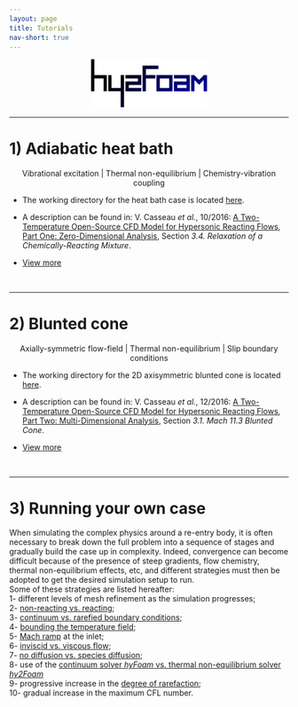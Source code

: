 ```yaml
---
layout: page
title: Tutorials
nav-short: true
---
```


<p align="center">
  <img src="/docs/img/logos/hy2FoamLogo.png" width="210">
</p>


---  

# 1) Adiabatic heat bath

<p align="center">
Vibrational excitation | Thermal non-equilibrium | Chemistry-vibration coupling  
</p>

+ The working directory for the heat bath case is located [here](https://github.com/vincentcasseau/hyStrath/tree/master/run/hyStrath/hy2Foam/heatBath).  

+ A description can be found in: V. Casseau _et al._, 10/2016: [A Two-Temperature Open-Source CFD Model for Hypersonic Reacting Flows, Part One: Zero-Dimensional Analysis](http://www.mdpi.com/2226-4310/3/4/34/html), Section _3.4. Relaxation of a Chemically-Reacting Mixture_.  

+ [View more](https://vincentcasseau.github.io/tutos-hy2foam-heatbath/)

<br>

---  

# 2) Blunted cone

<p align="center">
Axially-symmetric flow-field | Thermal non-equilibrium | Slip boundary conditions  
</p>

+ The working directory for the 2D axisymmetric blunted cone is located [here](https://github.com/vincentcasseau/hyStrath/tree/master/run/hyStrath/hy2Foam/bluntedCone).  

+ A description can be found in: V. Casseau _et al._, 12/2016: [A Two-Temperature Open-Source CFD Model for Hypersonic Reacting Flows, Part Two: Multi-Dimensional Analysis](http://www.mdpi.com/2226-4310/3/4/45/html), Section _3.1. Mach 11.3 Blunted Cone_.  

+ [View more](https://vincentcasseau.github.io/tutos-hy2foam-bluntedcone/)


<br>

--- 

# 3) Running your own case 

When simulating the complex physics around a re-entry body, it is often necessary to break down the full problem into a sequence of stages and gradually build the case up in complexity. Indeed, convergence can become difficult because of the presence of steep gradients, flow chemistry, thermal non-equilibrium effects, etc, and different strategies must then be adopted to get the desired simulation setup to run.  
Some of these strategies are listed hereafter:  
  1- different levels of mesh refinement as the simulation progresses;  
  2- [non-reacting vs. reacting](https://vincentcasseau.github.io/how-tos-cfd-fleming/how-tos-cfd-fleming-chemistry/#2-non-reacting-flow);  
  3- [continuum vs. rarefied boundary conditions](https://vincentcasseau.github.io/how-tos-cfd-fleming/how-tos-cfd-fleming-initial-conditions/#3-temperature-fields);   
  4- [bounding the temperature field](https://vincentcasseau.github.io/how-tos-cfd-fleming/how-tos-cfd-fleming-advanced/#3-bounding-the-temperature-field);  
  5- [Mach ramp](https://vincentcasseau.github.io/how-tos-cfd-fleming/how-tos-cfd-fleming-initial-conditions/#42-linear-inlet-ramp) at the inlet;  
  6- [inviscid vs. viscous flow](https://vincentcasseau.github.io/how-tos-cfd-fleming/how-tos-cfd-fleming-transport/#transport-modelling);  
  7- [no diffusion vs. species diffusion](https://vincentcasseau.github.io/how-tos-cfd-fleming/how-tos-cfd-fleming-transport/#3-mass-diffusion);  
  8- use of the [continuum solver *hyFoam* vs. thermal non-equilibrium solver *hy2Foam*](https://vincentcasseau.github.io/how-tos-cfd-fleming/how-tos-cfd-fleming-nonequilibrium/#1-thermal-equilibrium)  
  9- progressive increase in the [degree of rarefaction](https://vincentcasseau.github.io/how-tos-cfd-fleming/how-tos-cfd-fleming-nonequilibrium/#32-knudsen-number);  
  10- gradual increase in the maximum CFL number.
  
<!--<br>-->

<!-----  -->

<!--# 3) 2D Cylinder-->

<!--<p align="center">-->
<!--Hypervelocity flow | Thermal non-equilibrium | Chemically reacting flow-->
<!--</p>-->

<!--+ The working directory for the 2D planar cylinder is located [here](https://github.com/vincentcasseau/hyStrath/tree/master/run/hyStrath/hy2Foam/cylinderReactingMach20). -->

<!--+ A description can be found in: V. Casseau _et al._, 12/2016: [A Two-Temperature Open-Source CFD Model for Hypersonic Reacting Flows, Part Two: Multi-Dimensional Analysis](http://www.mdpi.com/2226-4310/3/4/45/html), Section _3.2. Mach 20 Cylinder_.  -->

<!--+ [View more](https://vincentcasseau.github.io/tutos-hy2foam-2dcylinder/)-->
